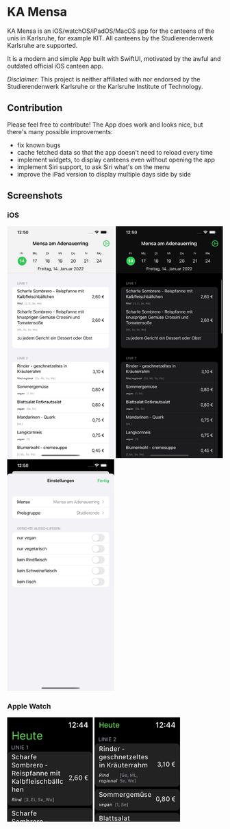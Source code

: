 # KA Mensa

KA Mensa is an iOS/watchOS/iPadOS/MacOS app for the canteens of the unis in Karlsruhe, for example KIT. 
All canteens by the Studierendenwerk Karlsruhe are supported.

It is a modern and simple App built with SwiftUI, motivated by the awful and outdated official iOS canteen app.

*Disclaimer:* This project is neither affiliated with nor endorsed by the Studierendenwerk Karlsruhe or the Karlsruhe Institute of Technology.

## Contribution

Please feel free to contribute! The App does work and looks nice, but there's many possible improvements:
- fix known bugs
- cache fetched data so that the app doesn't need to reload every time
- implement widgets, to display canteens even without opening the app
- implement Siri support, to ask Siri what's on the menu
- improve the iPad version to display multiple days side by side

## Screenshots

### iOS
<p float="left">
  <img src="/resources/screenshots/iPhone13ProMax4.png" width="250" />
    <img src="/resources/screenshots/iPhone13ProMax1.png" width="250" />
  <img src="/resources/screenshots/iPhone13ProMax3.png" width="250" /> 
</p>

### Apple Watch
<p float="left">
  <img src="/resources/screenshots/watch2.PNG" width="200" />
    <img src="/resources/screenshots/watch1.PNG" width="200" /> 
</p>
